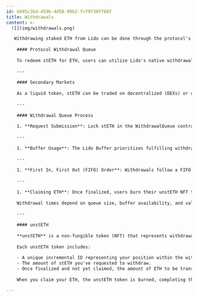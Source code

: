 ```yaml
---
id: b695c3bd-459b-4d58-99b2-fcf9f38ff68f
title: Withdrawals
content: >-
  ![](img/withdrawals.png)

   Withdrawing staked ETH from Lido can be done through the protocol's Withdrawal Queue or by swapping stETH on secondary markets, providing flexibility for users based on their needs and market conditions.
    
    #### Protocol Withdrawal Queue
    
    To redeem stETH for ETH, users can utilize Lido's native withdrawal process. By placing stETH in the Withdrawal Queue, users join a First-In-First-Out (FIFO) line. The maximum withdrawable ETH amount matches the stETH provided for redemption and cannot exceed this amount. While in the queue, users remain exposed to slashing risks — this prevents attempts to avoid losses that are socialized across the protocol. Withdrawal time depends on the queue size, Ethereum's validator exit rate, and the available ETH in the Lido Buffer. Estimated wait times are displayed before submitting or checking requests on the [stake.lido.fi](https://stake.lido.fi/withdrawals/request) interface. Details of the estimation algorithm are available [here](https://github.com/lidofinance/withdrawals-api/blob/develop/how-estimation-works.md).
    
    ---
    
    #### Secondary Markets
    
    As a liquid token, stETH can be traded on decentralized (DEXs) or centralized exchanges (CEXs) without waiting for the unstaking process. Selling stETH for ETH or other tokens provides instant liquidity, but the price may differ from ETH based on market supply and demand. Unlike stablecoins, stETH is intentionally not pegged to ETH.
    
    ---
    
    #### Withdrawal Queue Process
    
    1. **Request Submission**: Lock stETH in the WithdrawalQueue contract to initiate withdrawal and receive an unstETH (see below) representing the queued position and projected ETH amount.
    
    ---
    
    1. **Buffer Usage**: The Lido Buffer prioritizes fulfilling withdrawals using available ETH. If insufficient, validators are exited to meet the demand.
    
    ---
    
    1. **First In, First Out (FIFO) Order**: Withdrawals follow a FIFO order, finalized in daily batches when the AccountingOracle updates protocol balances and burns the corresponding stETH.
    
    ---
    
    1. **Claiming ETH**: Once finalized, users burn their unstETH NFT to receive ETH, completing the process.
    
    Withdrawal times depend on queue size, buffer availability, and validator exit dynamics. High demand may increase wait times, with secondary markets providing an alternative for quick liquidity
    
    ---
    
    #### unstETH
    
    **unstETH** is a non-fungible token (NFT) that represents withdrawal requests you've placed in the protocol. When you initiate a withdrawal, unstETH is minted to represent your position in the withdrawal queue. This token is transferable and can potentially be integrated into DeFi applications.
    
    Each unstETH token includes:
    
    - A unique incremental ID representing your position within the withdrawal queue.
    - The amount of stETH you've requested to withdraw.
    - Once finalized and not yet claimed, the amount of ETH to be transferred to you.
    
    When you claim your ETH, the unstETH token is burned, completing the withdrawal process.

---
```

